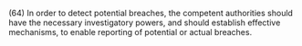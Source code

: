 (64) In order to detect potential breaches, the competent authorities should have the necessary investigatory powers, and should establish effective mechanisms, to enable reporting of potential or actual breaches.